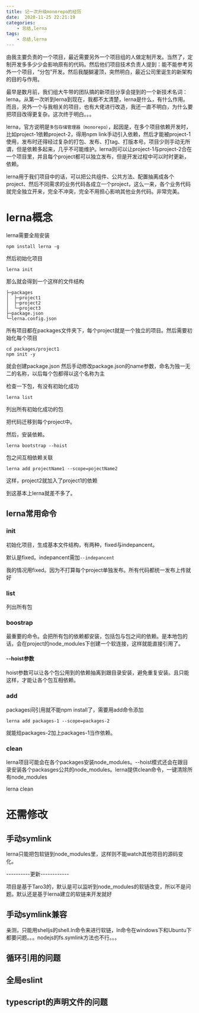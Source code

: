 ```yaml
---
title: 记一次升级monorepo的经历
date:  2020-11-25 22:21:19
categories: 
    - 总结,lerna
tags: 
    - 总结,lerna
---
```


由我主要负责的一个项目，最近需要另外一个项目组的人做定制开发。当然了，定制开发多多少少会影响原有的代码。然后他们项目技术负责人提到：能不能参考另外一个项目，“分包”开发。然后我醍醐灌顶，突然明白，最近公司里诞生的新架构的目的与作用。

最早是数月前，我们组大牛带的团队搞的新项目分享会提到的一个新技术名词：lerna。从第一次听到lerna到现在，我都不太清楚，lerna是什么，有什么作用。而且，另外一个与我相关的项目，也有大佬进行改造，我还一直不明白，为什么要把项目改得更复杂。这次终于明白。。。

lerna，官方说明是`多包存储管理器（monorepo）`，起因是，在多个项目依赖开发时，比如project-1依赖project-2，得用npm link手动引入依赖，然后才能被project-1使用，发布时还得经过复杂的打包、发布、打tag、打版本号。项目少则手动无所谓，但是依赖多起来，几乎不可能维护。lerna则可以让project-1与project-2合在一个项目里，并且每个project都可以独立发布，但是开发过程中可以时时更新，依赖。

lerna用于我们项目中的话，可以把公共组件、公共方法、配置抽离成各个project、然后不同需求的业务代码各成立一个project，这么一来，各个业务代码就完全独立开来，完全不冲突，完全不用担心影响其他业务代码。非常完美。

# lerna概念

lerna需要全局安装

	npm install lerna -g
	
然后初始化项目

	lerna init
	
那么就会得到一个这样的文件结构

	├─packages
	│  ├─project1
	│  ├─project2
	│  └─project3
	├─package.json
	└─lerna.config.json

所有项目都在packages文件夹下，每个project就是一个独立的项目。然后需要初始化每个项目

	cd packages/project1
	npm init -y

就会创建package.json
然后手动修改package.json的name参数，命名为独一无二的名称，以后每个包都得以这个名称为主

检查一下包，有没有初始化成功

	lerna list
	
列出所有初始化成功的包

把代码迁移到每个project中。

然后，安装依赖。

	lerna bootstrap --hoist

包之间互相依赖关联

	lerna add projectName1 --scope=pojectName2
	
这样，project2就加入了project1的依赖

到这基本上lerna就差不多了。

## lerna常用命令

### init

初始化项目，生成基本文件结构，有两种，fixed与indepancent。

默认是fixed。indepancent需加`--indepancent`

我的情况用fixed。因为不打算每个project单独发布。所有代码都统一发布上传就好

### list

列出所有包

### boostrap

最重要的命令。会把所有包的依赖都安装，包括包与包之间的依赖。是本地包的话，会在project的node_modules下创建一个软连接，这样就能直接引用了。

#### --hoist参数

hoist参数可以让各个包公用到的依赖抽离到跟目录安装，避免重复安装。且只能这样，才能让各个包互相依赖。

### add

packages间引用就不能npm install了，需要用add命令添加

	lerna add packages-1 --scope=packages-2
	
就能给packages-2加上packages-1当作依赖。

### clean

lerna项目可能会在各个packages安装node_modules。--hoist模式还会在跟目录安装各个packasges公共的node_modules。lerna提供clean命令，一键清除所有node_modules

 lerna clean
 

# 还需修改

## 手动symlink

lerna只能把包软链到node_modules里，这样则不能watch其他项目的源码变化。

----------更新------------

项目是基于Taro3的，默认是可以监听到node_modules的软链改变，所以不是问题。默认还是基于lerna建立的软链来开发就好


## 手动symlink兼容

亲测，只能用shelljs的shell.ln命令来进行软链，ln命令在windows下和Ubuntu下都要问题。。。nodejs的fs.symlink方法也不行。。。

## 循环引用的问题



## 全局eslint

## typescript的声明文件的问题


